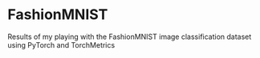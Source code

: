 # FashionMNIST
Results of my playing with the FashionMNIST image classification dataset using PyTorch and TorchMetrics
